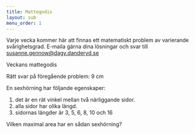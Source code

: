 ```yaml
---
title: Mattegodis
layout: sub
menu_order: 1
---
```


Varje vecka kommer här att finnas ett matematiskt problem av varierande svårighetsgrad. E-maila gärna dina lösningar och svar till
[susanne.gennow@dagy.danderyd.se](mailto:susanne.gennow@dagy.danderyd.se)

Veckans mattegodis

Rätt svar på föregående problem: 9 cm

En sexhörning har följande egenskaper:
1.	det är en rät vinkel mellan två närliggande sidor.
2.	alla sidor har olika längd.
3.	sidornas längder är 3, 5, 6, 8, 10 och 16

Vilken maximal area har en sådan sexhörning?
